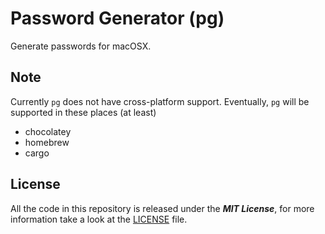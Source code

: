 # Password Generator (pg)

Generate passwords for macOSX.

## Note

Currently `pg` does not have cross-platform support. Eventually, `pg` will be
supported in these places (at least)
-  chocolatey
-  homebrew
-  cargo

## License

All the code in this repository is released under the ***MIT License***, for more information take a look at the [LICENSE] file.

[LICENSE]: https://github.com/HyperEntangledQubit/pg/blob/master/LICENSE
